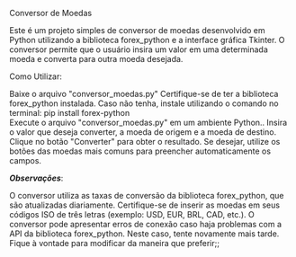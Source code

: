 Conversor de Moedas

Este é um projeto simples de conversor de moedas desenvolvido em Python utilizando a biblioteca forex_python e a interface gráfica Tkinter. O conversor permite que o usuário insira um valor em uma determinada moeda e converta para outra moeda desejada.

Como Utilizar:

Baixe o arquivo "conversor_moedas.py"
Certifique-se de ter a biblioteca forex_python instalada. Caso não tenha, instale utilizando o comando no terminal: pip install forex-python<br>
Execute o arquivo "conversor_moedas.py" em um ambiente Python..
Insira o valor que deseja converter, a moeda de origem e a moeda de destino.
Clique no botão "Converter" para obter o resultado.
Se desejar, utilize os botões das moedas mais comuns para preencher automaticamente os campos.


*****Observações*****:

O conversor utiliza as taxas de conversão da biblioteca forex_python, que são atualizadas diariamente.
Certifique-se de inserir as moedas em seus códigos ISO de três letras (exemplo: USD, EUR, BRL, CAD, etc.).
O conversor pode apresentar erros de conexão caso haja problemas com a API da biblioteca forex_python. Neste caso, tente novamente mais tarde.
Fique à vontade para modificar da maneira que preferir;;
